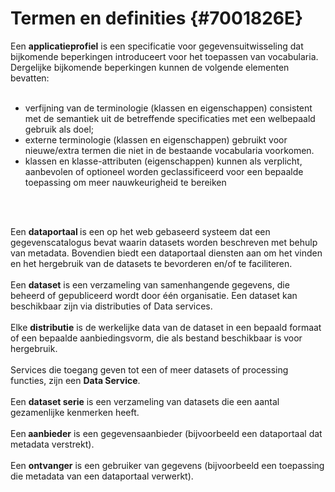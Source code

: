 # Termen en definities {#7001826E}
Een <b>applicatieprofiel</b> is een specificatie voor gegevensuitwisseling dat bijkomende beperkingen introduceert voor het toepassen van vocabularia. Dergelijke bijkomende beperkingen kunnen de volgende elementen bevatten:
<br/>
<br/>
- verfijning van de terminologie (klassen en eigenschappen) consistent met de semantiek uit de betreffende specificaties met een welbepaald gebruik als doel;
- externe terminologie (klassen en eigenschappen) gebruikt voor nieuwe/extra termen die niet in de bestaande vocabularia voorkomen.
- klassen en klasse-attributen (eigenschappen) kunnen als verplicht, aanbevolen of optioneel worden geclassificeerd voor een bepaalde toepassing om meer nauwkeurigheid te bereiken 
<br/>
<br/>

Een <b>dataportaal </b>is een op het web gebaseerd systeem dat een gegevenscatalogus bevat waarin datasets worden beschreven met behulp van metadata. Bovendien biedt een dataportaal diensten aan om het vinden en het hergebruik van de datasets te bevorderen en/of te faciliteren.
<br/>
<br/>
Een <b>dataset</b> is een verzameling van samenhangende gegevens, die beheerd of gepubliceerd wordt door één organisatie. Een dataset kan beschikbaar zijn via distributies of Data services.
<br/>
<br/>
Elke <b>distributie</b> is de werkelijke data van de dataset in een bepaald formaat of een bepaalde aanbiedingsvorm, die als bestand beschikbaar is voor hergebruik.
<br/>
<br/>
Services die toegang geven tot een of meer datasets of processing functies, zijn een <b>Data Service</b>.
<br/>
<br/>
Een <b>dataset serie</b> is een verzameling van datasets die een aantal gezamenlijke kenmerken heeft.
<br/>
<br/>
Een<b> aanbieder</b> is een gegevensaanbieder (bijvoorbeeld een dataportaal dat metadata verstrekt).
<br/>
<br/>
Een <b>ontvanger</b> is een gebruiker van gegevens (bijvoorbeeld een toepassing die metadata van een dataportaal verwerkt).
<section data-include-format='markdown' data-include='006-Namespaces.md'></section>
